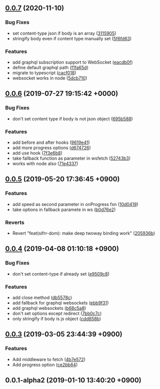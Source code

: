 ## [0.0.7](https://github.com/sifrr/sifrr/compare/v0.0.6...v0.0.7) (2020-11-10)


### Bug Fixes

* set content-type json if body is an array ([3115905](https://github.com/sifrr/sifrr/commit/31159058a505525f7c0e6e4af1ccc60f635d6f56))
* stringify body even if content type manually set ([5f6fd63](https://github.com/sifrr/sifrr/commit/5f6fd63647a98494b4831dee62314216f2ab168b))


### Features

* add graphql subscription support to WebSocket ([eacdb0f](https://github.com/sifrr/sifrr/commit/eacdb0f0d5171d89f4a5e5860dc2ef30a2d35346))
* define default graphql path ([f1fa65d](https://github.com/sifrr/sifrr/commit/f1fa65d24f2245e34c05a486d1b44be440db14d5))
* migrate to typescript ([cacf018](https://github.com/sifrr/sifrr/commit/cacf018606cea0da5afd1996145db3de19bc9ab8))
* websocket works in node ([5dcb710](https://github.com/sifrr/sifrr/commit/5dcb710bbfe3a0d2f7ac3a2b8f94775094c178d2))



## [0.0.6](https://github.com/sifrr/sifrr/compare/v0.0.5...v0.0.6) (2019-07-27 19:15:42 +0000)


### Bug Fixes

* don't set content type if body is not json object ([695b588](https://github.com/sifrr/sifrr/commit/695b588e8fe9a47f6c066abe5ea12ddf5f67da74))


### Features

* add before and after hooks ([9619e41](https://github.com/sifrr/sifrr/commit/9619e4181c4b5c778d21356b2ccd9af69dbacd16))
* add more progress options ([d674726](https://github.com/sifrr/sifrr/commit/d674726176251118a992c7d0b33af9d5a27f3a47))
* add use hook ([7f3e6b8](https://github.com/sifrr/sifrr/commit/7f3e6b8c60a633bd2c71d089caff55e4ca07652e))
* take fallback function as parameter in wsfetch ([52743b3](https://github.com/sifrr/sifrr/commit/52743b348c8a810699146561a460bd31f022f275))
* works with node also ([71e4337](https://github.com/sifrr/sifrr/commit/71e4337b231000b4d6dc54e64fac814bbbd8ffcc))



## [0.0.5](https://github.com/sifrr/sifrr/compare/v0.0.4...v0.0.5) (2019-05-20 17:36:45 +0900)


### Features

* add speed as second parameter in onProgress fxn ([10d0419](https://github.com/sifrr/sifrr/commit/10d0419ee2c62d2f17e18bb719822285a051a43c))
* take options in fallback paramete in ws ([b0d76e2](https://github.com/sifrr/sifrr/commit/b0d76e203161e3b8b58921191f53068403d03f69))


### Reverts

* Revert "feat(sifrr-dom): make deep twoway binding work" ([205936b](https://github.com/sifrr/sifrr/commit/205936bd4bae1b715867c126885ea145a4ffb1cf))



## [0.0.4](https://github.com/sifrr/sifrr/compare/v0.0.3...v0.0.4) (2019-04-08 01:10:18 +0900)


### Bug Fixes

* don't set content-type if already set ([e9509c8](https://github.com/sifrr/sifrr/commit/e9509c883214098bcd7f6f60a68c87dc4bb6b6f7))


### Features

* add close method ([db5578c](https://github.com/sifrr/sifrr/commit/db5578c499dff2f55a8f3fe395bbd2da986fcd5e))
* add fallback for graphql websockets ([ebb9f31](https://github.com/sifrr/sifrr/commit/ebb9f31b49b0794070c857ebc6f1469d5c4889db))
* add graphql websockets ([b68c5a8](https://github.com/sifrr/sifrr/commit/b68c5a8934802bcaa030be0f2146499db4955920))
* don't set options except redirect ([7bb0c7c](https://github.com/sifrr/sifrr/commit/7bb0c7c06405e04d0ae0e545dacff4c3d35211a8))
* only stringify if body is js object ([cdd858b](https://github.com/sifrr/sifrr/commit/cdd858bd36f2ff42aadb5dd396912565c6e57764))



## [0.0.3](https://github.com/sifrr/sifrr/compare/v0.0.1-alpha2...v0.0.3) (2019-03-05 23:44:39 +0900)


### Features

* Add middleware to fetch ([4b7e572](https://github.com/sifrr/sifrr/commit/4b7e572f71a4ba9eceafbdfcea04db71494f88e9))
* Add progress option ([ce2bb64](https://github.com/sifrr/sifrr/commit/ce2bb64d24a5306949f5f065b5e8d5d6d10b536c))



## 0.0.1-alpha2 (2019-01-10 13:40:20 +0900)



